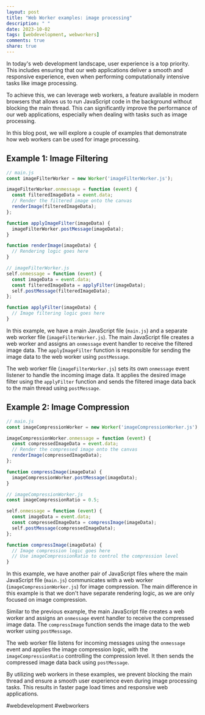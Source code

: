 ```yaml
---
layout: post
title: "Web Worker examples: image processing"
description: " "
date: 2023-10-02
tags: [webdevelopment, webworkers]
comments: true
share: true
---
```


In today's web development landscape, user experience is a top priority. This includes ensuring that our web applications deliver a smooth and responsive experience, even when performing computationally intensive tasks like image processing. 

To achieve this, we can leverage web workers, a feature available in modern browsers that allows us to run JavaScript code in the background without blocking the main thread. This can significantly improve the performance of our web applications, especially when dealing with tasks such as image processing.

In this blog post, we will explore a couple of examples that demonstrate how web workers can be used for image processing.

## Example 1: Image Filtering

```javascript
// main.js
const imageFilterWorker = new Worker('imageFilterWorker.js');

imageFilterWorker.onmessage = function (event) {
  const filteredImageData = event.data;
  // Render the filtered image onto the canvas
  renderImage(filteredImageData);
};

function applyImageFilter(imageData) {
  imageFilterWorker.postMessage(imageData);
}

function renderImage(imageData) {
  // Rendering logic goes here
}

// imageFilterWorker.js
self.onmessage = function (event) {
  const imageData = event.data;
  const filteredImageData = applyFilter(imageData);
  self.postMessage(filteredImageData);
};

function applyFilter(imageData) {
  // Image filtering logic goes here
}
```

In this example, we have a main JavaScript file (`main.js`) and a separate web worker file (`imageFilterWorker.js`). The main JavaScript file creates a web worker and assigns an `onmessage` event handler to receive the filtered image data. The `applyImageFilter` function is responsible for sending the image data to the web worker using `postMessage`.

The web worker file (`imageFilterWorker.js`) sets its own `onmessage` event listener to handle the incoming image data. It applies the desired image filter using the `applyFilter` function and sends the filtered image data back to the main thread using `postMessage`.

## Example 2: Image Compression

```javascript
// main.js
const imageCompressionWorker = new Worker('imageCompressionWorker.js');

imageCompressionWorker.onmessage = function (event) {
  const compressedImageData = event.data;
  // Render the compressed image onto the canvas
  renderImage(compressedImageData);
};

function compressImage(imageData) {
  imageCompressionWorker.postMessage(imageData);
}

// imageCompressionWorker.js
const imageCompressionRatio = 0.5;

self.onmessage = function (event) {
  const imageData = event.data;
  const compressedImageData = compressImage(imageData);
  self.postMessage(compressedImageData);
};

function compressImage(imageData) {
  // Image compression logic goes here
  // Use imageCompressionRatio to control the compression level
}
```

In this example, we have another pair of JavaScript files where the main JavaScript file (`main.js`) communicates with a web worker (`imageCompressionWorker.js`) for image compression. The main difference in this example is that we don't have separate rendering logic, as we are only focused on image compression.

Similar to the previous example, the main JavaScript file creates a web worker and assigns an `onmessage` event handler to receive the compressed image data. The `compressImage` function sends the image data to the web worker using `postMessage`.

The web worker file listens for incoming messages using the `onmessage` event and applies the image compression logic, with the `imageCompressionRatio` controlling the compression level. It then sends the compressed image data back using `postMessage`.

By utilizing web workers in these examples, we prevent blocking the main thread and ensure a smooth user experience even during image processing tasks. This results in faster page load times and responsive web applications.

#webdevelopment #webworkers
